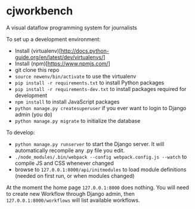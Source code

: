# cjworkbench
A visual dataflow programming system for journalists

To set up a development environment:

- Install (virtualenv)[http://docs.python-guide.org/en/latest/dev/virtualenvs/]
- Install (npm)[https://www.npmjs.com/]
- git clone this repo
- `source newenv/bin/activate` to use the virtualenv
- `pip install -r requirements.txt` to install Python packages
- `pip install -r requirements-dev.txt` to install packages required for development
- `npm install` to install JavaScript packages
- `python manage.py createsuperuser` if you ever want to login to Django admin (you do)
- `python manage.py migrate` to initialize the database

To develop:
- `python manage.py runserver` to start the Django server. It will automatically recompile any .py file you edit.
- `./node_modules/.bin/webpack --config webpack.config.js --watch` to compile JS and CSS whenever changed
- browse to `127.0.0.1:8000/api/initmodules` to load module definitions (needed on first run, or when modules changed)

At the moment the home page `127.0.0.1:8000` does nothing. You will need to create new Workflow through Django admin, then `127.0.0.1:8000/workflows` will list available workflows.
